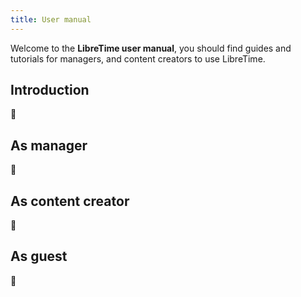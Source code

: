 ```yaml
---
title: User manual
---
```


Welcome to the **LibreTime user manual**, you should find guides and tutorials for managers, and content creators to use LibreTime.

## Introduction

:construction:

## As manager

:construction:

## As content creator

:construction:

## As guest

:construction:
